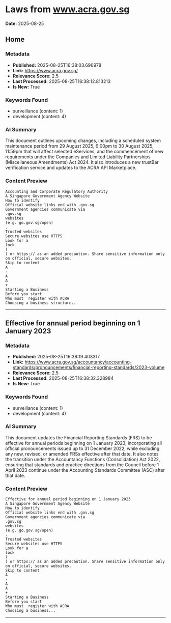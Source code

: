 # Laws from www.acra.gov.sg
**Date:** 2025-08-25

## Home

### Metadata
- **Published:** 2025-08-25T16:38:03.696978
- **Link:** https://www.acra.gov.sg/
- **Relevance Score:** 2.5
- **Last Processed:** 2025-08-25T16:38:12.813213
- **Is New:** True

### Keywords Found
- surveillance (content: 1)
- development (content: 4)

### AI Summary
This document outlines upcoming changes, including a scheduled system maintenance period from 29 August 2025, 6:00pm to 30 August 2025, 11:59pm that will affect selected eServices, and the commencement of new requirements under the Companies and Limited Liability Partnerships (Miscellaneous Amendments) Act 2024. It also introduces a new trustBar verification service and updates to the ACRA API Marketplace.

### Content Preview
```
Accounting and Corporate Regulatory Authority
A Singapore Government Agency Website
How to identify
Official website links end with .gov.sg
Government agencies communicate via
.gov.sg
websites
(e.g. go.gov.sg/open)
.
Trusted websites
Secure websites use HTTPS
Look for a
lock
(
) or https:// as an added precaution. Share sensitive information only on official, secure websites.
Skip to content
A
-
A
A
+
Starting a Business
Before you start
Who must  register with ACRA
Choosing a business structure...
```

---

## Effective for annual period beginning on 1 January 2023

### Metadata
- **Published:** 2025-08-25T16:38:19.403317
- **Link:** https://www.acra.gov.sg/accountancy/accounting-standards/pronouncements/financial-reporting-standards/2023-volume
- **Relevance Score:** 2.5
- **Last Processed:** 2025-08-25T16:38:32.328984
- **Is New:** True

### Keywords Found
- surveillance (content: 1)
- development (content: 4)

### AI Summary
This document updates the Financial Reporting Standards (FRS) to be effective for annual periods beginning on 1 January 2023, incorporating all official pronouncements issued up to 31 December 2022, while excluding any new, revised, or amended FRSs effective after that date. It also notes the transition under the Accountancy Functions (Consolidation) Act 2022, ensuring that standards and practice directions from the Council before 1 April 2023 continue under the Accounting Standards Committee (ASC) after that date.

### Content Preview
```
Effective for annual period beginning on 1 January 2023
A Singapore Government Agency Website
How to identify
Official website links end with .gov.sg
Government agencies communicate via
.gov.sg
websites
(e.g. go.gov.sg/open)
.
Trusted websites
Secure websites use HTTPS
Look for a
lock
(
) or https:// as an added precaution. Share sensitive information only on official, secure websites.
Skip to content
A
-
A
A
+
Starting a Business
Before you start
Who must  register with ACRA
Choosing a business...
```

---

